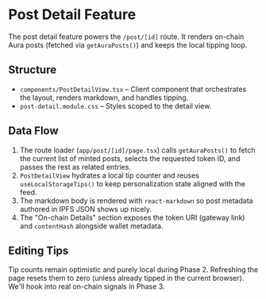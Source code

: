# Post Detail Feature

The post detail feature powers the `/post/[id]` route. It renders on-chain Aura posts (fetched via `getAuraPosts()`) and keeps the local tipping loop.

## Structure

- `components/PostDetailView.tsx` – Client component that orchestrates the layout, renders markdown, and handles tipping.
- `post-detail.module.css` – Styles scoped to the detail view.

## Data Flow

1. The route loader (`app/post/[id]/page.tsx`) calls `getAuraPosts()` to fetch the current list of minted posts, selects the requested token ID, and passes the rest as related entries.
2. `PostDetailView` hydrates a local tip counter and reuses `useLocalStorageTips()` to keep personalization state aligned with the feed.
3. The markdown body is rendered with `react-markdown` so post metadata authored in IPFS JSON shows up nicely.
4. The "On-chain Details" section exposes the token URI (gateway link) and `contentHash` alongside wallet metadata.

## Editing Tips

Tip counts remain optimistic and purely local during Phase 2. Refreshing the page resets them to zero (unless already tipped in the current browser). We'll hook into real on-chain signals in Phase 3.
